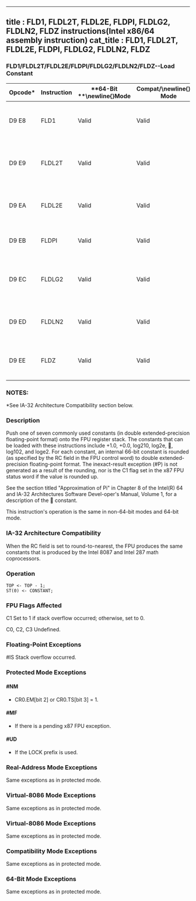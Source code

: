 ----------------------------
title : FLD1, FLDL2T, FLDL2E, FLDPI, FLDLG2, FLDLN2, FLDZ instructions(Intel x86/64 assembly instruction)
cat_title : FLD1, FLDL2T, FLDL2E, FLDPI, FLDLG2, FLDLN2, FLDZ
----------------------------
### FLD1/FLDL2T/FLDL2E/FLDPI/FLDLG2/FLDLN2/FLDZ--Load Constant


|**Opcode***|**Instruction**|**64-Bit **\newline{}**Mode**|**Compat/**\newline{}**Leg Mode**|**Description**|
|-----------|---------------|-----------------------------|---------------------------------|---------------|
|D9 E8|FLD1|Valid|Valid|Push +1.0 onto the FPU register stack.|
|D9 E9|FLDL2T|Valid|Valid|Push log210 onto the FPU register stack.|
|D9 EA|FLDL2E|Valid|Valid|Push log2e onto the FPU register stack.|
|D9 EB|FLDPI|Valid|Valid|Push  onto the FPU register stack.|
|D9 EC|FLDLG2|Valid|Valid|Push log102 onto the FPU register stack.|
|D9 ED|FLDLN2|Valid|Valid|Push loge2 onto the FPU register stack.|
|D9 EE|FLDZ|Valid|Valid|Push +0.0 onto the FPU register stack.|
### NOTES:


*See IA-32 Architecture Compatibility section below.

### Description


Push one of seven commonly used constants (in double extended-precision floating-point format) onto the FPU register stack. The constants that can be loaded with these instructions include +1.0, +0.0, log210, log2e, , log102, and loge2. For each constant, an internal 66-bit constant is rounded (as specified by the RC field in the FPU control word) to double extended-precision floating-point format. The inexact-result exception (#P) is not generated as a result of the rounding, nor is the C1 flag set in the x87 FPU status word if the value is rounded up. 

See the section titled "Approximation of Pi" in Chapter 8 of the Intel(R) 64 and IA-32 Architectures Software Devel-oper's Manual, Volume 1, for a description of the  constant.

This instruction's operation is the same in non-64-bit modes and 64-bit mode.

### IA-32 Architecture Compatibility


When the RC field is set to round-to-nearest, the FPU produces the same constants that is produced by the Intel 8087 and Intel 287 math coprocessors.


### Operation

```info-verb
TOP <- TOP - 1;
ST(0) <- CONSTANT;
```
### FPU Flags Affected


C1 Set to 1 if stack overflow occurred; otherwise, set to 0.

C0, C2, C3  Undefined.

### Floating-Point Exceptions


#IS Stack overflow occurred.


### Protected Mode Exceptions

#### #NM
* CR0.EM[bit 2] or CR0.TS[bit 3] = 1.

#### #MF
* If there is a pending x87 FPU exception.

#### #UD
* If the LOCK prefix is used.

### Real-Address Mode Exceptions



Same exceptions as in protected mode.


### Virtual-8086 Mode Exceptions



Same exceptions as in protected mode.


### Virtual-8086 Mode Exceptions



Same exceptions as in protected mode.


### Compatibility Mode Exceptions



Same exceptions as in protected mode.


### 64-Bit Mode Exceptions



Same exceptions as in protected mode.

